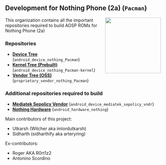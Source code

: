 ## Development for Nothing Phone (2a) (`Pacman`)
<img align="right" width="180" height="180" src="https://avatars.githubusercontent.com/u/160396058?s=400&u=386ad56768bc8b4ddf7883c3b91278ff002f049c&v=4">

This organization contains all the important repositories required to build AOSP ROMs for Nothing Phone (2a)

### Repositories
* [**Device Tree**](https://github.com/Nothing-2A/android_device_nothing_pacman.git) (`android_device_nothing_Pacman`)
* [**Kernel Tree (Prebuilt)**](https://github.com/Nothing-2A/device_nothing_pacman-kernel.git) (`android_device_nothing_Pacman-kernel`)
* [**Vendor Tree (OSS)**](https://gitlab.com/sidharthify/proprietary_vendor_nothing_pacman) (`proprietary_vendor_nothing_Pacman`)

### Additional repositories required to build
* [**Mediatek Sepolicy Vendor**](https://github.com/LineageOS/android_device_mediatek_sepolicy_vndr) (`android_device_mediatek_sepolicy_vndr`)
* [**Nothing Hardware**](https://github.com/LineageOS/android_hardware_nothing) (`android_hardware_nothing`)

Main contributors of this project:
- Utkarsh (Witcher aka imlordutkarsh)
- Sidharth (sidharthify aka arteryring)

Ex-contributors:
- Roger AKA R0rt1z2
- Antonino Scordino 
